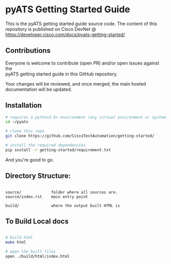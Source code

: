 # pyATS Getting Started Guide

This is the pyATS getting started guide source code.
The content of this repository is published on Cisco 
DevNet @ https://developer.cisco.com/docs/pyats-getting-started/

## Contributions

Everyone is welcome to contribute (open PR) and/or open issues against the  
pyATS getting started guide in this GitHub repository.

Your changes will be reviewed, and once merged, the main hosted documentation
will be updated.

## Installation

```bash
# requires a python3.6+ environment (any virtual environment or system Python)
cd ~/pyats

# clone this repo
git clone https://github.com/CiscoTestAutomation/getting-started/

# install the required dependencies
pip install -r getting-started/requirement.txt

```

And you're good to go.

## Directory Structure:

```text

source/             folder where all sources are. 
source/index.rst    main entry point

build/              where the output built HTML is

```


## To Build Local docs

```bash

# build html
make html

# open the built files
open ./build/html/index.html

```
